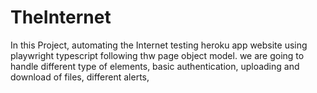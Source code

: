 # TheInternet
In this Project, automating the Internet testing heroku app website using playwright typescript following thw page object model. we are going to handle different type of elements, basic authentication, uploading and download of files, different alerts, 
